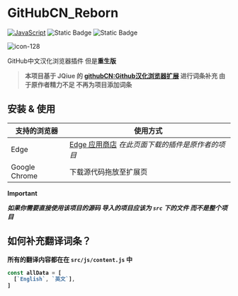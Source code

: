# GitHubCN_Reborn

[![JavaScript](https://camo.githubusercontent.com/0a071c5c2dfa506be20319ce37698881401fb9e4db09c8df0aa537217892bd5b/68747470733a2f2f696d672e736869656c64732e696f2f62616467652f4a6176615363726970742532302d2532334637444631452e7376673f6c6f676f3d6a617661736372697074266c6f676f436f6c6f723d626c61636b)]() ![Static Badge](https://badgen.net/github/license/PageQwQ/GitHubCN_Reborn) ![Static Badge](https://badgen.net/github/stars/PageQwQ/GitHubCN_Reborn)

![icon-128]( https://free4.yunpng.top/2025/05/05/68184ef7cf542.png)

GitHub中文汉化浏览器插件 但是<b>重生版<b>


> 本项目基于 JQiue 的 [githubCN:Github汉化浏览器扩展](https://github.com/JQiue/githubCN) 进行词条补充 由于原作者精力不足 不再为项目添加词条

## 安装 & 使用

支持的浏览器|使用方式
---|---
Edge|[Edge 应用商店](<https://microsoftedge.microsoft.com/addons/detail/githubcn/onlodfoebaobhmlhgcbddjngjbkdbfaj>) *在此页面下载的插件是原作者的项目*
Google Chrome|下载源代码拖放至扩展页

> [!IMPORTANT] 
>
> *如果你需要直接使用该项目的源码 导入的项目应该为 `src` 下的文件 而不是整个项目*



## 如何补充翻译词条？

所有的翻译内容都在在 `src/js/content.js` 中

```js
const allData = [
  [`English`, `英文`],
]
```
